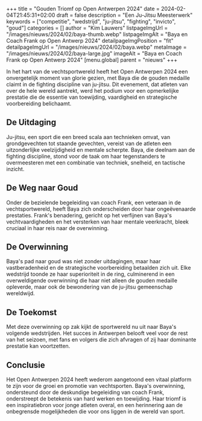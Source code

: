 +++
title = "Gouden Triomf op Open Antwerpen 2024"
date = 2024-02-04T21:45:31+02:00
draft = false
description = "Een Ju-Jitsu Meesterwerk"
keywords = ["competitie", "wedstrijd", "ju-jitsu", "fighting", "invicto", "goud"]
categories = []
author = "Kim Lauwers"
listpageImgUrl = "/images/nieuws/2024/02/baya-thumb.webp"
listpageImgAlt = "Baya en Coach Frank op Open Antwerp 2024"
detailpageImgPosition = "fit"
detailpageImgUrl = "/images/nieuws/2024/02/baya.webp"
metaImage = "/images/nieuws/2024/02/baya-large.jpg"
imageAlt = "Baya en Coach Frank op Open Antwerp 2024"
[menu.global]
    parent = "nieuws"
+++

In het hart van de vechtsportwereld heeft het Open Antwerpen 2024 een onvergetelijk moment van glorie gezien, met Baya die de gouden medaille claimt in de fighting discipline van ju-jitsu. Dit evenement, dat atleten van over de hele wereld aantrekt, werd het podium voor een opmerkelijke prestatie die de essentie van toewijding, vaardigheid en strategische voorbereiding belichaamt.

## De Uitdaging

Ju-jitsu, een sport die een breed scala aan technieken omvat, van grondgevechten tot staande gevechten, vereist van de atleten een uitzonderlijke veelzijdigheid en mentale scherpte. Baya, die deelnam aan de fighting discipline, stond voor de taak om haar tegenstanders te overmeesteren met een combinatie van techniek, snelheid, en tactische inzicht.

## De Weg naar Goud

Onder de bezielende begeleiding van coach Frank, een veteraan in de vechtsportwereld, heeft Baya zich onderscheiden door haar ongeëvenaarde prestaties. Frank's benadering, gericht op het verfijnen van Baya's vechtvaardigheden en het versterken van haar mentale veerkracht, bleek cruciaal in haar reis naar de overwinning.

## De Overwinning

Baya's pad naar goud was niet zonder uitdagingen, maar haar vastberadenheid en de strategische voorbereiding betaalden zich uit. Elke wedstrijd toonde ze haar superioriteit in de ring, culminerend in een overweldigende overwinning die haar niet alleen de gouden medaille opleverde, maar ook de bewondering van de ju-jitsu gemeenschap wereldwijd.

## De Toekomst

Met deze overwinning op zak kijkt de sportwereld nu uit naar Baya's volgende wedstrijden. Het succes in Antwerpen belooft veel voor de rest van het seizoen, met fans en volgers die zich afvragen of zij haar dominante prestatie kan voortzetten.

## Conclusie

Het Open Antwerpen 2024 heeft wederom aangetoond een vitaal platform te zijn voor de groei en promotie van vechtsporten. Baya's overwinning, ondersteund door de deskundige begeleiding van coach Frank, onderstreept de betekenis van hard werken en toewijding. Haar triomf is een inspiratiebron voor jonge atleten overal, en een herinnering aan de onbegrensde mogelijkheden die voor ons liggen in de wereld van sport.